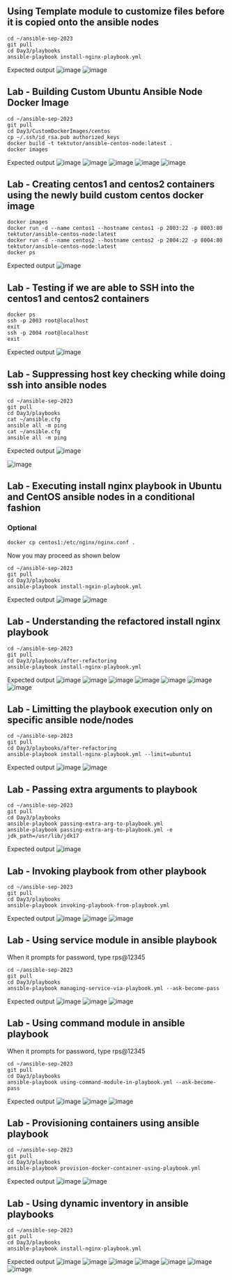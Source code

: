 ## Using Template module to customize files before it is copied onto the ansible nodes
```
cd ~/ansible-sep-2023
git pull
cd Day3/playbooks
ansible-playbook install-nginx-playbook.yml
```

Expected output
![image](https://github.com/tektutor/ansible-sep-2023/assets/12674043/1348fd18-dca0-45f9-9edc-21076c2d9cf3)
![image](https://github.com/tektutor/ansible-sep-2023/assets/12674043/908b4c6e-32fc-4a56-a4da-ccb35da14624)

## Lab - Building Custom Ubuntu Ansible Node Docker Image
```
cd ~/ansible-sep-2023
git pull
cd Day3/CustomDockerImages/centos
cp ~/.ssh/id_rsa.pub authorized_keys
docker build -t tektutor/ansible-centos-node:latest .
docker images
```

Expected output
![image](https://github.com/tektutor/ansible-sep-2023/assets/12674043/5798b6d4-8a74-4727-bc5f-7b0d581f911b)
![image](https://github.com/tektutor/ansible-sep-2023/assets/12674043/aa1a2846-7f61-4508-ac60-4bb9e628eafe)
![image](https://github.com/tektutor/ansible-sep-2023/assets/12674043/364387fc-3ad4-4fe9-8f58-e473aeca24c4)
![image](https://github.com/tektutor/ansible-sep-2023/assets/12674043/95acb054-0aaf-4909-94fd-c8bbd6442d5f)
![image](https://github.com/tektutor/ansible-sep-2023/assets/12674043/27a0d0b8-0943-4460-beaf-b243774e321b)

## Lab - Creating centos1 and centos2 containers using the newly build custom centos docker image
```
docker images
docker run -d --name centos1 --hostname centos1 -p 2003:22 -p 8003:80 tektutor/ansible-centos-node:latest
docker run -d --name centos2 --hostname centos2 -p 2004:22 -p 8004:80 tektutor/ansible-centos-node:latest
docker ps
```
Expected output
![image](https://github.com/tektutor/ansible-sep-2023/assets/12674043/19b9a5c6-c594-447f-be03-579f5b02c938)

## Lab - Testing if we are able to SSH into the centos1 and centos2 containers
```
docker ps
ssh -p 2003 root@localhost
exit
ssh -p 2004 root@localhost
exit
```

Expected output
![image](https://github.com/tektutor/ansible-sep-2023/assets/12674043/e356e05b-de00-44ef-9a1a-73694760d771)

## Lab - Suppressing host key checking while doing ssh into ansible nodes
```
cd ~/ansible-sep-2023
git pull
cd Day3/playbooks
cat ~/ansible.cfg
ansible all -m ping
cat ~/ansible.cfg
ansible all -m ping
```

Expected output
![image](https://github.com/tektutor/ansible-sep-2023/assets/12674043/9688c1fd-b30d-4510-8b3a-71de5fcf27ee)

![image](https://github.com/tektutor/ansible-sep-2023/assets/12674043/093cc89c-25f7-40c3-befb-f30f386970e0)

## Lab - Executing install nginx playbook in Ubuntu and CentOS ansible nodes in a conditional fashion
### Optional
```
docker cp centos1:/etc/nginx/nginx.conf .
```

Now you may proceed as shown below
```
cd ~/ansible-sep-2023
git pull
cd Day3/playbooks
ansible-playbook install-ngxin-playbook.yml
```

Expected output
![image](https://github.com/tektutor/ansible-sep-2023/assets/12674043/ab70c95d-2ee4-4038-9b65-047120a31685)
![image](https://github.com/tektutor/ansible-sep-2023/assets/12674043/632ebd9d-0fd0-40a6-9e75-5ec46ca8dc28)

## Lab - Understanding the refactored install nginx playbook
```
cd ~/ansible-sep-2023
git pull
cd Day3/playbooks/after-refactoring
ansible-playbook install-nginx-playbook.yml
```

Expected output
![image](https://github.com/tektutor/ansible-sep-2023/assets/12674043/9d37fe20-1e29-4aee-b896-60f066a321f3)
![image](https://github.com/tektutor/ansible-sep-2023/assets/12674043/5b056277-af02-4b96-adc0-33cc48bf8d2a)
![image](https://github.com/tektutor/ansible-sep-2023/assets/12674043/388189a7-86e0-444e-b6be-df12d44b8d1d)
![image](https://github.com/tektutor/ansible-sep-2023/assets/12674043/03e98ef7-55cf-41ae-9903-b439db8781d8)
![image](https://github.com/tektutor/ansible-sep-2023/assets/12674043/249feb41-028a-42a0-843c-8b7d9e86c358)
![image](https://github.com/tektutor/ansible-sep-2023/assets/12674043/a1d6d6a6-e3f2-46ea-ba91-013d72c5202f)
![image](https://github.com/tektutor/ansible-sep-2023/assets/12674043/b1ab05ce-346f-43d4-b5fb-3c9c82cbe30b)

## Lab - Limitting the playbook execution only on specific ansible node/nodes
```
cd ~/ansible-sep-2023
git pull
cd Day3/playbooks/after-refactoring
ansible-playbook install-nginx-playbook.yml --limit=ubuntu1
```

Expected output
![image](https://github.com/tektutor/ansible-sep-2023/assets/12674043/75869c1c-975b-4df0-bb6e-3ae87a1a4b9c)
![image](https://github.com/tektutor/ansible-sep-2023/assets/12674043/547ea67d-9241-4b4b-96dd-b61a42c6b77f)

## Lab - Passing extra arguments to playbook
```
cd ~/ansible-sep-2023
git pull
cd Day3/playbooks
ansible-playbook passing-extra-arg-to-playbook.yml
ansible-playbook passing-extra-arg-to-playbook.yml -e jdk_path=/usr/lib/jdk17
```

Expected output
![image](https://github.com/tektutor/ansible-sep-2023/assets/12674043/31c9e685-2eb5-40ef-8907-c9bc16346a93)

## Lab - Invoking playbook from other playbook
```
cd ~/ansible-sep-2023
git pull
cd Day3/playbooks
ansible-playbook invoking-playbook-from-playbook.yml
```

Expected output
![image](https://github.com/tektutor/ansible-sep-2023/assets/12674043/d0a06519-f279-4771-8735-8cb70203e111)
![image](https://github.com/tektutor/ansible-sep-2023/assets/12674043/e8ed32d2-5ab1-499f-88a4-64e96c69e0ef)
![image](https://github.com/tektutor/ansible-sep-2023/assets/12674043/fcb023ee-8fa0-464e-b95b-6b878ee6a963)

## Lab - Using service module in ansible playbook
When it prompts for password, type rps@12345
```
cd ~/ansible-sep-2023
git pull
cd Day3/playbooks
ansible-playbook managing-service-via-playbook.yml --ask-become-pass
```

Expected output
![image](https://github.com/tektutor/ansible-sep-2023/assets/12674043/35fb3b00-d4fd-496d-a91b-867c9811d1cd)
![image](https://github.com/tektutor/ansible-sep-2023/assets/12674043/bd84a84f-5319-4da6-a382-230c8e355018)
![image](https://github.com/tektutor/ansible-sep-2023/assets/12674043/dfc2141d-6171-4059-bb01-a045558b8ceb)

## Lab - Using command module in ansible playbook
When it prompts for password, type rps@12345
```
cd ~/ansible-sep-2023
git pull
cd Day3/playbooks
ansible-playbook using-command-module-in-playbook.yml --ask-become-pass
```

Expected output
![image](https://github.com/tektutor/ansible-sep-2023/assets/12674043/96c57cc4-b079-4311-8988-b942390a2392)
![image](https://github.com/tektutor/ansible-sep-2023/assets/12674043/9fcb5000-73cd-4c9c-8a72-c51995ebbe1a)
![image](https://github.com/tektutor/ansible-sep-2023/assets/12674043/da4ca6ee-07e8-41f7-8b6e-b4c00f44ffed)

## Lab - Provisioning containers using ansible playbook
```
cd ~/ansible-sep-2023
git pull
cd Day3/playbooks
ansible-playbook provision-docker-container-using-playbook.yml
```

Expected output
![image](https://github.com/tektutor/ansible-sep-2023/assets/12674043/a1d838d1-f607-4b92-843d-7702defc81f6)
![image](https://github.com/tektutor/ansible-sep-2023/assets/12674043/4ce64f37-f1af-4f4f-9429-73126e912e96)

## Lab - Using dynamic inventory in ansible playbooks
```
cd ~/ansible-sep-2023
git pull
cd Day3/playbooks
ansible-playbook install-nginx-playbook.yml
```

Expected output
![image](https://github.com/tektutor/ansible-sep-2023/assets/12674043/897ca5c8-a483-41f8-b845-35486857d71c)
![image](https://github.com/tektutor/ansible-sep-2023/assets/12674043/160a873b-9bbf-4243-a99d-cbf73b75d409)
![image](https://github.com/tektutor/ansible-sep-2023/assets/12674043/ea336910-ebcf-4e1e-91d2-913279fbeda3)
![image](https://github.com/tektutor/ansible-sep-2023/assets/12674043/dc146de0-0cef-4c29-a5f9-dc59da6e655a)
![image](https://github.com/tektutor/ansible-sep-2023/assets/12674043/ef1869b5-fbfd-4fa7-aa57-7c3fea180698)
![image](https://github.com/tektutor/ansible-sep-2023/assets/12674043/e2a6d966-4a8f-4a4e-8cc1-456314b9531e)
![image](https://github.com/tektutor/ansible-sep-2023/assets/12674043/fa9da95e-52e3-469c-a979-f2ba4b9dadb7)
